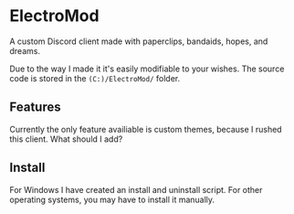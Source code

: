 # ElectroMod

A custom Discord client made with paperclips, bandaids, hopes, and dreams.

Due to the way I made it it's easily modifiable to your wishes. The source code is stored in the `(C:)/ElectroMod/` folder.

## Features
Currently the only feature availiable is custom themes, because I rushed this client. What should I add?

## Install
For Windows I have created an install and uninstall script. For other operating systems, you may have to install it manually.
